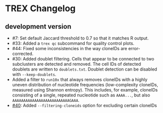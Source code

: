 # TREX Changelog

## development version

* #7: Set default Jaccard threshold to 0.7 so that it matches R output.
* #33: Added a `trex qc` subcommand for quality control plots.
* #44: Fixed some inconsistencies in the way cloneIDs are error-corrected.
* #30: Added doublet filtering. Cells that appear to be connected to two
  subclusters are detected and removed. The cell IDs of detected doublets
  are written to `doublets.txt`. Doublet detection can be disabled with
  `--keep-doublets`.
* Added a filter to `run10x` that always removes cloneIDs with a highly
  uneven distribution of nucleotide frequencies (low-complexity cloneIDs,
  measured using Shannon entropy).
  This includes, for example, cloneIDs consisting of a single, repeated
  nucleotide such as `AAAA...`, but also `AAAAAAAAAAAAAAAAAAAAAAAAAAGAAA`.
* [#40](https://github.com/frisen-lab/TREX/issues/40): Added `--filtering-cloneids` option for excluding certain cloneIDs
